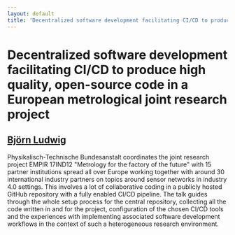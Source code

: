 ```yaml
---
layout: default
title: 'Decentralized software development facilitating CI/CD to produce high quality, open-source code in a European metrological joint research project'
---
```


# Decentralized software development facilitating CI/CD to produce high quality, open-source code in a European metrological joint research project

## [Björn Ludwig](../../speaker/GHQAWB/)

Physikalisch-Technische Bundesanstalt coordinates the joint research project EMPIR 17IND12 "Metrology for the factory of the future" with 15 partner institutions spread all over Europe working together with around 30 international industry partners on topics around sensor networks in industry 4.0 settings. This involves a lot of collaborative coding in a publicly hosted GitHub repository with a fully enabled CI/CD pipeline.  The talk guides through the whole setup process for the central repository, collecting all the code written in and for the project, configuration of the chosen CI/CD tools and the experiences with implementing associated software development workflows in the context of such a heterogeneous research environment.